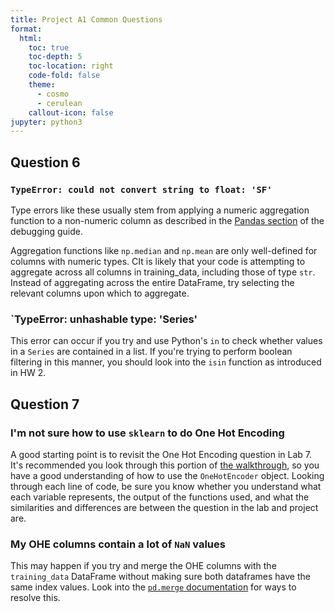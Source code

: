 ```yaml
---
title: Project A1 Common Questions
format:
  html:
    toc: true
    toc-depth: 5
    toc-location: right
    code-fold: false
    theme:
      - cosmo
      - cerulean
    callout-icon: false
jupyter: python3
---
```


## Question 6

### `TypeError: could not convert string to float: 'SF'`

Type errors like these usually stem from applying a numeric aggregation function to a non-numeric column as described in the [Pandas section](https://ds100.org/debugging-guide/pandas/pandas.html#typeerror-could-not-convert-string-to-numeric) of the debugging guide.

Aggregation functions like `np.median` and `np.mean` are only well-defined for columns with numeric types. CIt is likely that your code is attempting to aggregate across all columns in training_data, including those of type `str`. Instead of aggregating across the entire DataFrame, try selecting the relevant columns upon which to aggregate.

### `TypeError: unhashable type: 'Series'

This error can occur if you try and use Python's `in` to check whether values in a `Series` are contained in a list. If you're trying to perform boolean filtering in this manner, you should look into the `isin` function as introduced in HW 2.

## Question 7

### I'm not sure how to use `sklearn` to do One Hot Encoding

A good starting point is to revisit the One Hot Encoding question in Lab 7. It's recommended you look through this portion of [the walkthrough](https://youtu.be/LohVOmiulHQ?feature=shared&t=442), so you have a good understanding of how to use the `OneHotEncoder` object. Looking through each line of code, be sure you know whether you understand what each variable represents, the output of the functions used, and what the similarities and differences are between the question in the lab and project are.

### My OHE columns contain a lot of `NaN` values

This may happen if you try and merge the OHE columns with the `training_data` DataFrame without making sure both dataframes have the same index values. Look into the [`pd.merge` documentation](https://pandas.pydata.org/pandas-docs/stable/reference/api/pandas.DataFrame.merge.html) for ways to resolve this.

